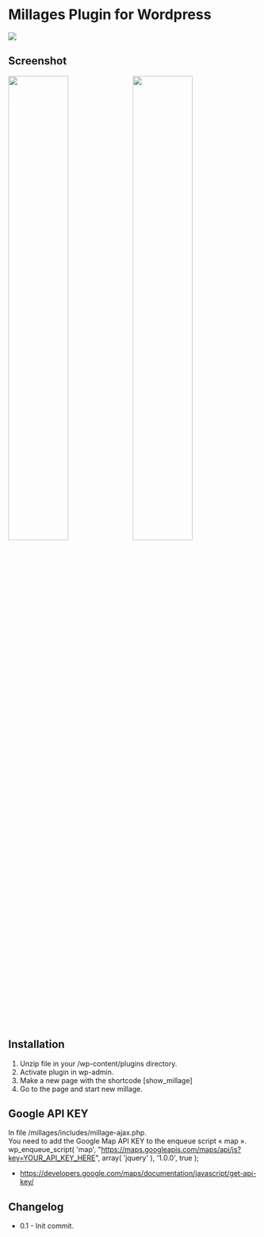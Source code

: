 # Millages Plugin for Wordpress</br>

<img src="https://i.ibb.co/LQX0Xjc/h798g87bjp.png" />

## Screenshot

<p float="left">
  <img width="49%" src="https://i.ibb.co/FsbYC5P/g434g54325431h2.png" />
  <img width="49%" src="https://i.ibb.co/Rh6zBn2/gt435hw.png" />
</p>

## Installation

1. Unzip file in your /wp-content/plugins directory.
2. Activate plugin in wp-admin.
3. Make a new page with the shortcode [show_millage]
4. Go to the page and start new millage.

## Google API KEY

In file /millages/includes/millage-ajax.php.</br>
You need to add the Google Map API KEY to the enqueue script « map ».</br>
wp_enqueue_script( 'map', "https://maps.googleapis.com/maps/api/js?key=YOUR_API_KEY_HERE", array( 'jquery' ), '1.0.0', true );</br>
- https://developers.google.com/maps/documentation/javascript/get-api-key/</br>

## Changelog

- 0.1 - Init commit.

